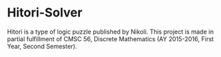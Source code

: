 # Hitori-Solver
Hitori is a type of logic puzzle published by Nikoli. This project is made in partial fulfillment of CMSC 56, Discrete Mathematics (AY 2015-2016, First Year, Second Semester).
